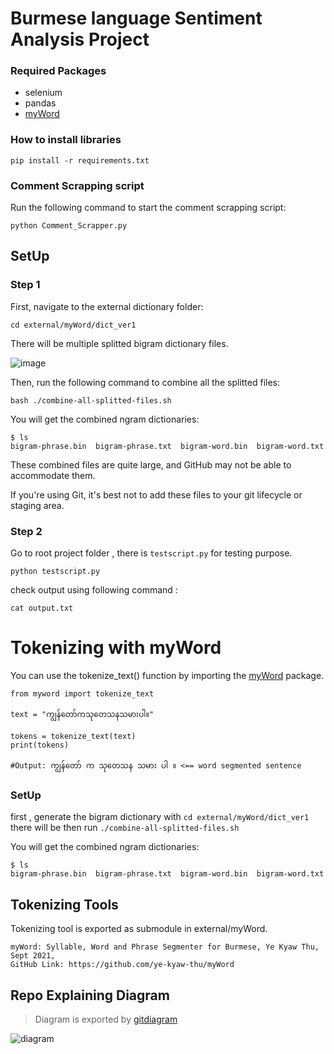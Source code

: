 #  Burmese language Sentiment Analysis Project 


### Required Packages

- selenium
- pandas
- [myWord](https://github.com/ye-kyaw-thu/myWord)

### How to install libraries
```
pip install -r requirements.txt
```

### Comment Scrapping script 
Run the following command to start the comment scrapping script:

 ```
 python Comment_Scrapper.py
```

## SetUp

### Step 1 
First, navigate to the external dictionary folder:

```
cd external/myWord/dict_ver1
```
 
There will be multiple splitted bigram dictionary files.

![image](https://github.com/user-attachments/assets/ae5d8c71-c470-40e4-87dd-4897c5e47816)

Then, run the following command to combine all the splitted files:

```
bash ./combine-all-splitted-files.sh
``` 

You will get the combined ngram dictionaries:
```
$ ls
bigram-phrase.bin  bigram-phrase.txt  bigram-word.bin  bigram-word.txt
```
These combined files are quite large, and GitHub may not be able to accommodate them.

If you're using Git, it's best not to add these files to your git lifecycle or staging area.


### Step 2 
Go to root project folder , there is `testscript.py` for testing purpose.

```
python testscript.py
```

check output using following command :
```
cat output.txt
``` 

# Tokenizing with myWord

You can use the tokenize_text() function  by importing the [myWord](https://github.com/ye-kyaw-thu/myWord) package.
```
from myword import tokenize_text

text = "ကျွန်တော်ကသုတေသနသမားပါ။"

tokens = tokenize_text(text)
print(tokens)

#Output: ကျွန်တော် က သုတေသန သမား ပါ ။ <== word segmented sentence 
```


### SetUp
first , generate the bigram dictionary with  `cd external/myWord/dict_ver1`
there will be 
 then run `./combine-all-splitted-files.sh ` 

You will get the combined ngram dictionaries:
```
$ ls
bigram-phrase.bin  bigram-phrase.txt  bigram-word.bin  bigram-word.txt
```


## Tokenizing Tools

Tokenizing tool is exported as submodule in external/myWord.
 ```
myWord: Syllable, Word and Phrase Segmenter for Burmese, Ye Kyaw Thu, Sept 2021, 
GitHub Link: https://github.com/ye-kyaw-thu/myWord
 ```
## Repo Explaining Diagram
> Diagram is exported by [gitdiagram](https://gitdiagram.com/)

![diagram](https://github.com/user-attachments/assets/140691da-1bd4-4fa3-a47b-74198a5736f6)


